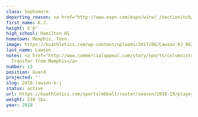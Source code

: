 ```yaml
---
class: Sophomore
departing_reason: <a href="http://www.espn.com/espn/wire/_/section/ncb/id/26447671">Transferring</a>
first_name: K.J.
height: 6'8"
high_school: Hamilton HS
hometown: Memphis, Tenn.
image: https://kuathletics.com/wp-content/uploads/2017/06/Lawson_KJ_06232017.jpg
last_name: Lawson
notes: <a href="http://www.commercialappeal.com/story/sports/columnists/geoff-calkins/2017/04/10/calkins-lawsons-kansas----and-keelon-lawson-explain-why/100291042/">Sophomore,
  Transfer from Memphis</a>
number: 13
position: Guard
projected: ''
slug: 2018-lawson-k-j
status: active
url: https://kuathletics.com/sports/mbball/roster/season/2018-19/player/k-j-lawson/
weight: 210 lbs.
year: 2018
---
```

